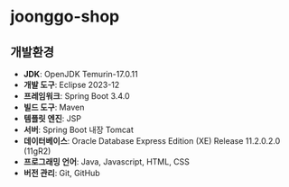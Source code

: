 # joonggo-shop
## 개발환경
- **JDK**: OpenJDK Temurin-17.0.11
- **개발 도구**: Eclipse 2023-12
- **프레임워크**: Spring Boot 3.4.0
- **빌드 도구**: Maven
- **템플릿 엔진**: JSP
- **서버**: Spring Boot 내장 Tomcat
- **데이터베이스**: Oracle Database Express Edition (XE) Release 11.2.0.2.0 (11gR2)
- **프로그래밍 언어**: Java, Javascript, HTML, CSS
- **버전 관리**: Git, GitHub
